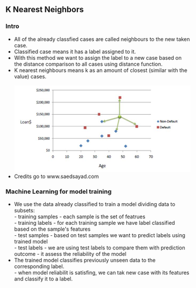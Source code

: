 <h2>K Nearest Neighbors</h2>

<h3>Intro</h3>
<ul>
  <li>All of the already classfied cases are called neighbours to the new taken case.</li>
  <li>Classified case means it has a label assigned to it.</li>
  <li>With this method we want to assign the label to a new case based on the distance comparison to all cases using distance function.</li>
  <li>K nearest neighbours means k as an amount of closest (similar with the value) cases.</li>
  <br>
  <img src="images/chart.JPG">
  <br>
  <li>Credits go to www.saedsayad.com</li>
</ul>

<h3>Machine Learning for model training</h3>
<ul>
  <li>We use the data already classified to train a model dividing data to subsets:
    <br>
    - training samples - each sample is the set of featrues <br>
    - training labels - for each training sample we have label classified based on the sample's features <br>
    - test samples - based on test samples we want to predict labels using trained model <br>
    - test labels - we are using test labels to compare them with prediction outcome - it assess the reliability of the model <br>
  </li>
  <li>The trained model classifies previously unseen data to the corresponding label.
    <br>
    - when model reliabilit is satisfing, we can tak new case with its features and classify it to a label.
  </li>
</ul>




